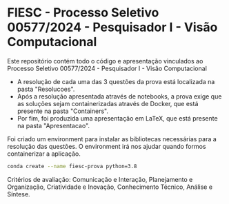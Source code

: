 # FIESC - Processo Seletivo 00577/2024 - Pesquisador I - Visão Computacional
Este repositório contém todo o código e apresentação vinculados ao Processo Seletivo 00577/2024 - Pesquisador I - Visão Computacional

- A resolução de cada uma das 3 questões da prova está localizada na pasta "Resolucoes".
- Após a resolução apresentada através de notebooks, a prova exige que as soluções sejam containerizadas através de Docker, que está presente na pasta "Containers".
- Por fim, foi produzida uma apresentação em LaTeX, que está presente na pasta "Apresentacao".

Foi criado um environment para instalar as bibliotecas necessárias para a resolução das questões. O environment irá nos ajudar quando formos containerizar a aplicação.

```sh
conda create --name fiesc-prova python=3.8
```

Critérios de avaliação: Comunicação e Interação, Planejamento e Organização, Criatividade e Inovação, Conhecimento Técnico, Análise e Síntese.
